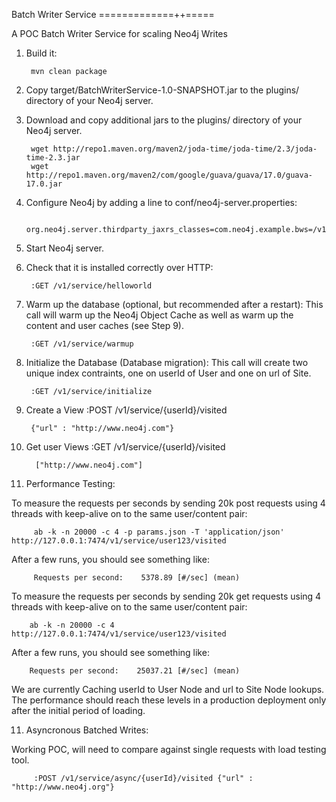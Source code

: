 Batch Writer Service
=============++=====

A POC Batch Writer Service for scaling Neo4j Writes

1. Build it:

        mvn clean package

2. Copy target/BatchWriterService-1.0-SNAPSHOT.jar to the plugins/ directory of your Neo4j server.

3. Download and copy additional jars to the plugins/ directory of your Neo4j server.

        wget http://repo1.maven.org/maven2/joda-time/joda-time/2.3/joda-time-2.3.jar
        wget http://repo1.maven.org/maven2/com/google/guava/guava/17.0/guava-17.0.jar

3. Configure Neo4j by adding a line to conf/neo4j-server.properties:

        org.neo4j.server.thirdparty_jaxrs_classes=com.neo4j.example.bws=/v1

4. Start Neo4j server.

5. Check that it is installed correctly over HTTP:

        :GET /v1/service/helloworld

6. Warm up the database (optional, but recommended after a restart):
This call will warm up the Neo4j Object Cache as well as warm up the content and user caches (see Step 9).

        :GET /v1/service/warmup

7. Initialize the Database (Database migration):
This call will create two unique index contraints, one on userId of User and one on url of Site.

        :GET /v1/service/initialize


8. Create a View :POST /v1/service/{userId}/visited 

        {"url" : "http://www.neo4j.com"}
         
9. Get user Views :GET /v1/service/{userId}/visited
         
         ["http://www.neo4j.com"]
                  
10. Performance Testing:
         
To measure the requests per seconds by sending 20k post requests using 4 threads with keep-alive on to the same user/content pair:          
         
         ab -k -n 20000 -c 4 -p params.json -T 'application/json' http://127.0.0.1:7474/v1/service/user123/visited
         
After a few runs, you should see something like:
         
         Requests per second:    5378.89 [#/sec] (mean)

To measure the requests per seconds by sending 20k get requests using 4 threads with keep-alive on to the same user/content pair:

        ab -k -n 20000 -c 4 http://127.0.0.1:7474/v1/service/user123/visited
        
After a few runs, you should see something like:
        
        Requests per second:    25037.21 [#/sec] (mean)
        
We are currently Caching userId to User Node and url to Site Node lookups.  
The performance should reach these levels in a production deployment only after the initial period of loading.
 
 11. Asyncronous Batched Writes:
 
 Working POC, will need to compare against single requests with  load testing tool.

         :POST /v1/service/async/{userId}/visited {"url" : "http://www.neo4j.org"}